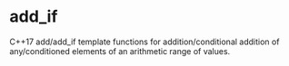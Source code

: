 # add_if
C++17 add/add_if template functions for addition/conditional addition of any/conditioned elements of an arithmetic range of values.
